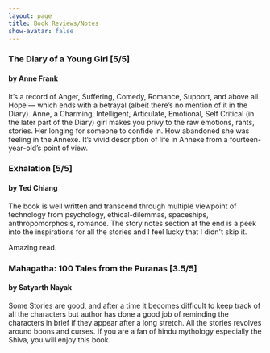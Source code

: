 ```yaml
---
layout: page
title: Book Reviews/Notes
show-avatar: false
---
```


### The Diary of a Young Girl [5/5]

#### by Anne Frank

It’s a record of Anger, Suffering, Comedy, Romance, Support, and above all Hope — which ends with a betrayal (albeit there’s no mention of it in the Diary). Anne, a Charming, Intelligent, Articulate, Emotional, Self Critical (in the later part of the Diary) girl makes you privy to the raw emotions, rants, stories.  Her longing for someone to confide in. How abandoned she was feeling in the Annexe. It’s vivid description of life in Annexe from a fourteen-year-old’s point of view.

### Exhalation [5/5]

#### by Ted Chiang

The book is well written and transcend through multiple viewpoint of technology from psychology, ethical-dilemmas, spaceships, anthropomorphosis, romance. The story notes section at the end is a peek into the inspirations for all the stories and I feel lucky that I didn't skip it. 

Amazing read.

### Mahagatha: 100 Tales from the Puranas [3.5/5]

#### by Satyarth Nayak

Some Stories are good, and after a time it becomes difficult to keep track of all the characters but author has done a good job of reminding the characters in brief if they appear after a long stretch. All the stories revolves around boons and curses. If you are a fan of hindu mythology especially the Shiva, you will enjoy this book.



